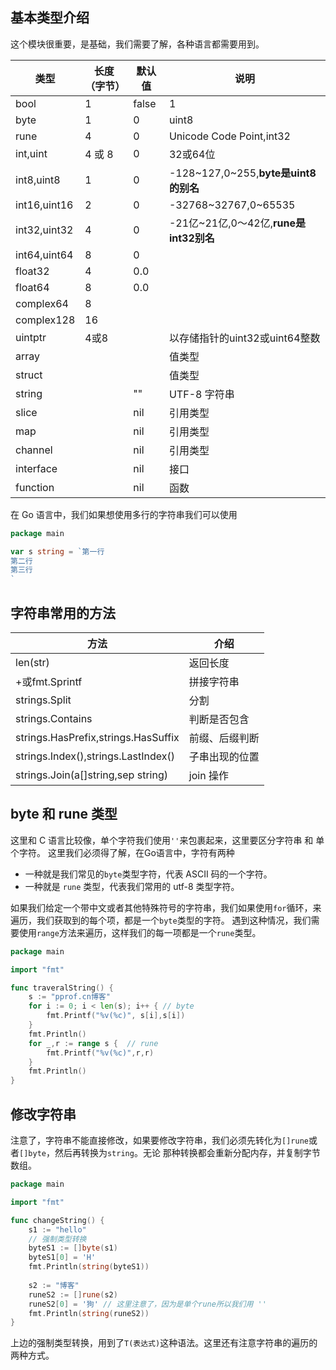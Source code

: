 ## 基本类型介绍
这个模块很重要，是基础，我们需要了解，各种语言都需要用到。

| 类型           | 长度（字节） | 默认值   | 说明                                  |
|--------------|--------|-------|-------------------------------------|
| bool         | 1      | false | 1                                   |
| byte         | 1      | 0     | uint8                               |
| rune         | 4      | 0     | Unicode Code Point,int32            |
| int,uint     | 4 或 8  | 0     | 32或64位                              |
| int8,uint8   | 1      | 0     | -128~127,0~255,**byte是uint8的别名**    |
| int16,uint16 | 2      | 0     | -32768~32767,0~65535                |
| int32,uint32 | 4      | 0     | -21亿~21亿,0～42亿,**rune是int32别名**     |
| int64,uint64 | 8      | 0     |                                     |
| float32      | 4      | 0.0   |                                     |
| float64      | 8      | 0.0   |                                     |
| complex64    | 8      |       |                                     |
| complex128   | 16     |       |                                     |
| uintptr      | 4或8    |       | 以存储指针的uint32或uint64整数               |
| array        |        |       | 值类型                                 |
| struct       |        |       | 值类型                                 |
| string       |        | ""    | UTF-8 字符串                           |
| slice        |        | nil   | 引用类型                                |
| map          |        | nil   | 引用类型                                |
| channel      |        | nil   | 引用类型                                |
| interface    |        | nil   | 接口                                  |
| function     |        | nil   | 函数                                  |

在 Go 语言中，我们如果想使用多行的字符串我们可以使用
```go
package main

var s string = `第一行
第二行
第三行
`
```
## 字符串常用的方法
| 方法                                  | 介绍      |
|-------------------------------------|---------|
| len(str)                            | 返回长度    |
| +或fmt.Sprintf                       | 拼接字符串   |
| strings.Split                       | 分割      |
| strings.Contains                    | 判断是否包含  |
| strings.HasPrefix,strings.HasSuffix | 前缀、后缀判断 |
| strings.Index(),strings.LastIndex() | 子串出现的位置 |
| strings.Join(a[]string,sep string)  | join 操作 |


## byte 和 rune 类型
这里和 C 语言比较像，单个字符我们使用`''`来包裹起来，这里要区分字符串 和 单个字符。
这里我们必须得了解，在Go语言中，字符有两种
- 一种就是我们常见的`byte`类型字符，代表 ASCII 码的一个字符。
- 一种就是 `rune` 类型，代表我们常用的 utf-8 类型字符。

如果我们给定一个带中文或者其他特殊符号的字符串，我们如果使用`for`循环，来遍历，我们获取到的每个项，都是一个`byte`类型的字符。
遇到这种情况，我们需要使用`range`方法来遍历，这样我们的每一项都是一个`rune`类型。

```go
package main

import "fmt"

func traveralString() {
	s := "pprof.cn博客"
	for i := 0; i < len(s); i++ { // byte
		fmt.Printf("%v(%c)", s[i],s[i])
	}
	fmt.Println()
	for _,r := range s {  // rune
		fmt.Printf("%v(%c)",r,r)
    }
	fmt.Println()
}
```

## 修改字符串
注意了，字符串不能直接修改，如果要修改字符串，我们必须先转化为`[]rune`或者`[]byte`，然后再转换为`string`。无论
那种转换都会重新分配内存，并复制字节数组。

```go
package main

import "fmt"

func changeString() {
	s1 := "hello"
	// 强制类型转换
	byteS1 := []byte(s1)
	byteS1[0] = 'H'
	fmt.Println(string(byteS1))
	
	s2 := "博客"
	runeS2 := []rune(s2)
	runeS2[0] = '狗' // 这里注意了，因为是单个rune所以我们用 ''
	fmt.Println(string(runeS2))
}
```

上边的强制类型转换，用到了`T(表达式)`这种语法。这里还有注意字符串的遍历的两种方式。
